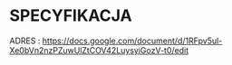 # SPECYFIKACJA
ADRES : https://docs.google.com/document/d/1RFpv5ul-Xe0bVn2nzPZuwUlZtCOV42LuysyiGozV-t0/edit


